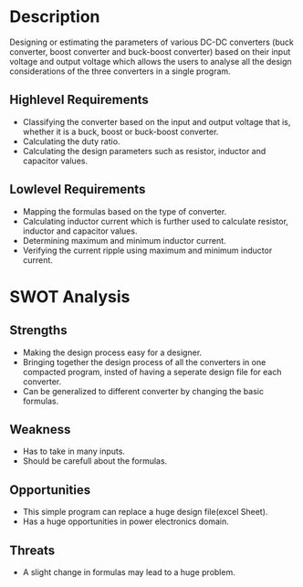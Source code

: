 # Description
Designing or estimating the parameters of various DC-DC converters (buck converter, boost converter and buck-boost converter) based on their input voltage and output voltage which allows the users to analyse all the design considerations of the three converters in a single program.

## Highlevel Requirements
* Classifying  the converter based on the input and output voltage that is, whether it is a buck, boost or buck-boost converter.
* Calculating the duty ratio.
* Calculating the design parameters such as resistor, inductor and capacitor values.

## Lowlevel Requirements
* Mapping the formulas based on the type of converter.
* Calculating inductor current which is  further used to calculate resistor, inductor and capacitor values.
* Determining maximum and minimum inductor current.
* Verifying the current ripple using maximum and minimum inductor current.

# SWOT Analysis
## Strengths
* Making the design process easy for a designer.
* Bringing together the design process of all the converters in one compacted  program, insted of having a seperate design file for each  converter.
* Can be generalized to different converter by changing the basic formulas. 

## Weakness
* Has to take in many inputs.
* Should be carefull about the formulas.

## Opportunities
* This simple program can replace a huge design file(excel Sheet).
* Has a huge opportunities in power electronics domain.

## Threats
* A slight change in formulas may lead to a huge problem.

